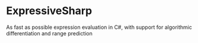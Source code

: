 # ExpressiveSharp
As fast as possible expression evaluation in C#, with support for algorithmic differentiation and range prediction
